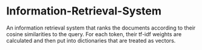 # Information-Retrieval-System
An information retrieval system that ranks the documents according to their cosine similarities to the query. For each token, their tf-idf weights are calculated and then put into dictionaries that are treated as vectors.
